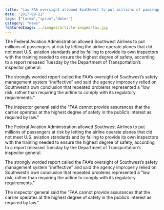 ```yaml
---
title: "Lax FAA oversight allowed Southwest to put millions of passengers at risk, IG says"
date: "2017-08-21"
tags: ["lorem","ipsum","dolor"]
category: "news"
featuredImage: ../images/article-images/lax.jpg
---
```


The Federal Aviation Administration allowed Southwest Airlines to put millions of passengers at risk by letting the airline operate planes that did not meet U.S. aviation standards and by failing to provide its own inspectors with the training needed to ensure the highest degree of safety, according to a report released Tuesday by the Department of Transportation’s inspector general.

The strongly worded report called the FAA’s oversight of Southwest’s safety management system “ineffective” and said the agency improperly relied on Southwest’s own conclusion that repeated problems represented a “low risk, rather than requiring the airline to comply with its regulatory requirements.”

The inspector general said the “FAA cannot provide assurances that the carrier operates at the highest degree of safety in the public’s interest as required by law.”

The Federal Aviation Administration allowed Southwest Airlines to put millions of passengers at risk by letting the airline operate planes that did not meet U.S. aviation standards and by failing to provide its own inspectors with the training needed to ensure the highest degree of safety, according to a report released Tuesday by the Department of Transportation’s inspector general.

The strongly worded report called the FAA’s oversight of Southwest’s safety management system “ineffective” and said the agency improperly relied on Southwest’s own conclusion that repeated problems represented a “low risk, rather than requiring the airline to comply with its regulatory requirements.”

The inspector general said the “FAA cannot provide assurances that the carrier operates at the highest degree of safety in the public’s interest as required by law.”